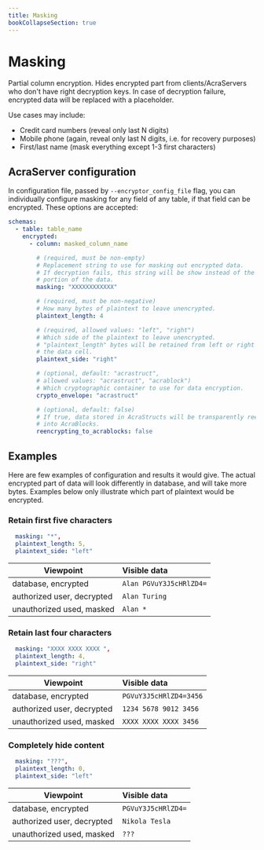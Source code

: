 ```yaml
---
title: Masking
bookCollapseSection: true
---
```


# Masking

Partial column encryption.
Hides encrypted part from clients/AcraServers who don't have right decryption keys.
In case of decryption failure, encrypted data will be replaced with a placeholder.

Use cases may include:
* Credit card numbers (reveal only last N digits)
* Mobile phone (again, reveal only last N digits, i.e. for recovery purposes)
* First/last name (mask everything except 1-3 first characters)

## AcraServer configuration

In configuration file, passed by `--encryptor_config_file` flag, you can individually configure
masking for any field of any table, if that field can be encrypted.
These options are accepted:

<!-- Config struct lives in encryptor/config/encryptionSettings.go -->
<!-- Config validation func lives in masking/common/patterns.go -->
```yaml
schemas:
  - table: table_name
    encrypted:
      - column: masked_column_name

        # (required, must be non-empty)
        # Replacement string to use for masking out encrypted data.
        # If decryption fails, this string will be show instead of the masked
        # portion of the data.
        masking: "XXXXXXXXXXXX"

        # (required, must be non-negative)
        # How many bytes of plaintext to leave unencrypted.
        plaintext_length: 4

        # (required, allowed values: "left", "right")
        # Which side of the plaintext to leave unencrypted.
        # "plaintext_length" bytes will be retained from left or right side of
        # the data cell.
        plaintext_side: "right"

        # (optional, default: "acrastruct",
        # allowed values: "acrastruct", "acrablock")
        # Which cryptographic container to use for data encryption.
        crypto_envelope: "acrastruct"

        # (optional, default: false)
        # If true, data stored in AcraStructs will be transparently reencrypted
        # into AcraBlocks.
        reencrypting_to_acrablocks: false
```
<!-- TODO add link to page where colemn encryption settings are described in general, with client_id, zone_id etc -->

## Examples

Here are few examples of configuration and results it would give.
The actual encrypted part of data will look differently in database, and will take more bytes.
Examples below only illustrate which part of plaintext would be encrypted.

### Retain first five characters

```yaml
  masking: "*",
  plaintext_length: 5,
  plaintext_side: "left"
```

| Viewpoint                  | Visible data            |
| -------------------------- | :---------------------- |
| database, encrypted        | `Alan PGVuY3J5cHRlZD4=` |
| authorized user, decrypted | `Alan Turing`           |
| unauthorized used, masked  | `Alan *`                |

### Retain last four characters

```yaml
  masking: "XXXX XXXX XXXX ",
  plaintext_length: 4,
  plaintext_side: "right"
```

| Viewpoint                  | Visible data            |
| -------------------------- | :---------------------- |
| database, encrypted        | `PGVuY3J5cHRlZD4=3456`  |
| authorized user, decrypted | `1234 5678 9012 3456`   |
| unauthorized used, masked  | `XXXX XXXX XXXX 3456`   |

### Completely hide content

```yaml
  masking: "???",
  plaintext_length: 0,
  plaintext_side: "left"
```

| Viewpoint                  | Visible data       |
| -------------------------- | :----------------- |
| database, encrypted        | `PGVuY3J5cHRlZD4=` |
| authorized user, decrypted | `Nikola Tesla`     |
| unauthorized used, masked  | `???`              |

<!-- More examples of configuration can be found among test configs, <acra>/tests/*masking*.yml -->

